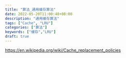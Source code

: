 ```yaml
---
title: "算法_通用缓存算法"
date: 2022-05-20T11:00:48+08:00
description: "通用缓存算法"
tags: ["Cache", "LRU"]
categories: ["算法"]
keywords: ["缓存","LRU"]
draft: true
---
```










https://en.wikipedia.org/wiki/Cache_replacement_policies
